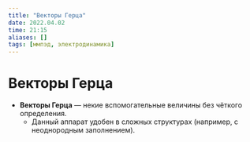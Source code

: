 ```yaml
---
title: "Векторы Герца"
date: 2022.04.02
time: 21:15
aliases: []
tags: [ммпэд, электродинамика]
---
```


# Векторы Герца

- **Векторы Герца** — некие вспомогательные величины без чёткого определения.
	- Данный аппарат удобен в сложных структурах (например, с неоднородным заполнением).

